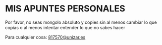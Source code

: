 # MIS APUNTES PERSONALES

Por favor, no seas mongolo absoluto y copies sin al menos cambiar lo que copias
o al menos intentar entender lo que no sabes hacer

Para cualquier cosa: 817570@unizar.es
